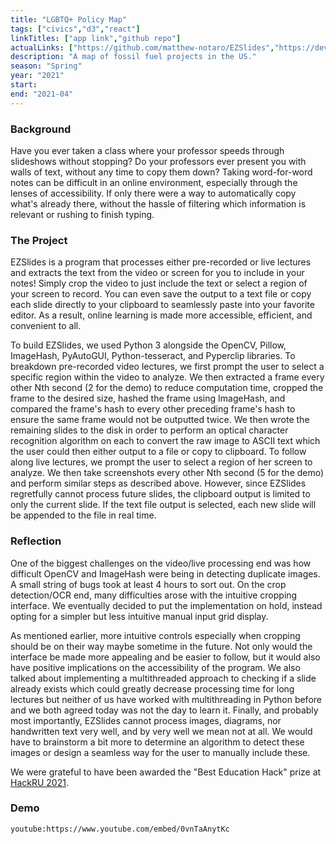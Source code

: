 ```yaml
---
title: "LGBTQ+ Policy Map"
tags: ["civics","d3","react"]
linkTitles: ["app link","github repo"]
actualLinks: ["https://github.com/matthew-notaro/EZSlides","https://devpost.com/software/ezslides"]
description: "A map of fossil fuel projects in the US."
season: "Spring"
year: "2021"
start: 
end: "2021-04"
--- 
```


### Background
Have you ever taken a class where your professor speeds through slideshows without stopping? Do your professors ever present you with walls of text, without any time to copy them down? Taking word-for-word notes can be difficult in an online environment, especially through the lenses of accessibility. If only there were a way to automatically copy what's already there, without the hassle of filtering which information is relevant or rushing to finish typing.

### The Project 
EZSlides is a program that processes either pre-recorded or live lectures and extracts the text from the video or screen for you to include in your notes! Simply crop the video to just include the text or select a region of your screen to record. You can even save the output to a text file or copy each slide directly to your clipboard to seamlessly paste into your favorite editor. As a result, online learning is made more accessible, efficient, and convenient to all.

To build EZSlides, we used Python 3 alongside the OpenCV, Pillow, ImageHash, PyAutoGUI, Python-tesseract, and Pyperclip libraries. To breakdown pre-recorded video lectures, we first prompt the user to select a specific region within the video to analyze. We then extracted a frame every other Nth second (2 for the demo) to reduce computation time, cropped the frame to the desired size, hashed the frame using ImageHash, and compared the frame's hash to every other preceding frame's hash to ensure the same frame would not be outputted twice. We then wrote the remaining slides to the disk in order to perform an optical character recognition algorithm on each to convert the raw image to ASCII text which the user could then either output to a file or copy to clipboard. To follow along live lectures, we prompt the user to select a region of her screen to analyze. We then take screenshots every other Nth second (5 for the demo) and perform similar steps as described above. However, since EZSlides regretfully cannot process future slides, the clipboard output is limited to only the current slide. If the text file output is selected, each new slide will be appended to the file in real time.

### Reflection
One of the biggest challenges on the video/live processing end was how difficult OpenCV and ImageHash were being in detecting duplicate images. A small string of bugs took at least 4 hours to sort out. On the crop detection/OCR end, many difficulties arose with the intuitive cropping interface. We eventually decided to put the implementation on hold, instead opting for a simpler but less intuitive manual input grid display.

As mentioned earlier, more intuitive controls especially when cropping should be on their way maybe sometime in the future. Not only would the interface be made more appealing and be easier to follow, but it would also have positive implications on the accessibility of the program. We also talked about implementing a multithreaded approach to checking if a slide already exists which could greatly decrease processing time for long lectures but neither of us have worked with multithreading in Python before and we both agreed today was not the day to learn it. Finally, and probably most importantly, EZSlides cannot process images, diagrams, nor handwritten text very well, and by very well we mean not at all. We would have to brainstorm a bit more to determine an algorithm to detect these images or design a seamless way for the user to manually include these.

We were grateful to have been awarded the "Best Education Hack" prize at <a href="https://hackru-s21.devpost.com/">HackRU 2021</a>.

### Demo
`youtube:https://www.youtube.com/embed/0vnTaAnytKc`